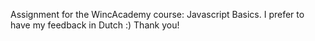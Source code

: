 Assignment for the WincAcademy course: Javascript Basics.
I prefer to have my feedback in Dutch :)
Thank you! 
